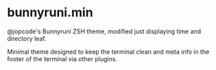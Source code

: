 # bunnyruni.min
@jopcode's Bunnyruni ZSH theme, modified just displaying time and directory leaf. 

Minimal theme designed to keep the terminal clean and meta info in the footer of the terminal via other plugins.

